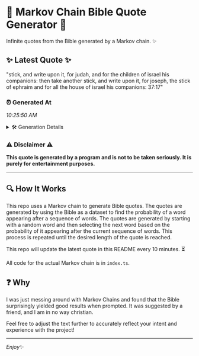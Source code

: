 # 📖 Markov Chain Bible Quote Generator 📖

Infinite quotes from the Bible generated by a Markov chain. ✨

## ✨ Latest Quote ✨
"stick, and write upon it, for judah, and for the children of israel his companions: then take another stick, and write upon it, for joseph, the stick of ephraim and for all the house of israel his companions: 37:17"

### ⏰ Generated At
*10:25:50 AM*

<details>
    <summary>🛠️ Generation Details</summary>
    <p>
        <strong>🌱 Seed:</strong> stick,<br>
        <strong>🔄 Iterations:</strong> 38<br>
        <strong>📜 Context History:</strong><br>[ stick, ]: and<br>[ stick,, and ]: write<br>[ stick,, and, write ]: upon<br>[ stick,, and, write, upon ]: it,<br>[ stick,, and, write, upon, it, ]: for<br>[ stick,, and, write, upon, it,, for ]: judah,<br>[ and, write, upon, it,, for, judah, ]: and<br>[ write, upon, it,, for, judah,, and ]: for<br>[ upon, it,, for, judah,, and, for ]: the<br>[ it,, for, judah,, and, for, the ]: children<br>[ for, judah,, and, for, the, children ]: of<br>[ judah,, and, for, the, children, of ]: israel<br>[ and, for, the, children, of, israel ]: his<br>[ for, the, children, of, israel, his ]: companions:<br>[ the, children, of, israel, his, companions: ]: then<br>[ children, of, israel, his, companions:, then ]: take<br>[ of, israel, his, companions:, then, take ]: another<br>[ israel, his, companions:, then, take, another ]: stick,<br>[ his, companions:, then, take, another, stick, ]: and<br>[ companions:, then, take, another, stick,, and ]: write<br>[ then, take, another, stick,, and, write ]: upon<br>[ take, another, stick,, and, write, upon ]: it,<br>[ another, stick,, and, write, upon, it, ]: for<br>[ stick,, and, write, upon, it,, for ]: joseph,<br>[ and, write, upon, it,, for, joseph, ]: the<br>[ write, upon, it,, for, joseph,, the ]: stick<br>[ upon, it,, for, joseph,, the, stick ]: of<br>[ it,, for, joseph,, the, stick, of ]: ephraim<br>[ for, joseph,, the, stick, of, ephraim ]: and<br>[ joseph,, the, stick, of, ephraim, and ]: for<br>[ the, stick, of, ephraim, and, for ]: all<br>[ stick, of, ephraim, and, for, all ]: the<br>[ of, ephraim, and, for, all, the ]: house<br>[ ephraim, and, for, all, the, house ]: of<br>[ and, for, all, the, house, of ]: israel<br>[ for, all, the, house, of, israel ]: his<br>[ all, the, house, of, israel, his ]: companions:<br>[ the, house, of, israel, his, companions: ]: 37:17<br>
    </p>
</details>

### ⚠️ Disclaimer ⚠️
**This quote is generated by a program and is not to be taken seriously. It is purely for entertainment purposes.**

---

## 🔍 How It Works

This repo uses a Markov chain to generate Bible quotes. The quotes are generated by using the Bible as a dataset to find the probability of a word appearing after a sequence of words. The quotes are generated by starting with a random word and then selecting the next word based on the probability of it appearing after the current sequence of words. This process is repeated until the desired length of the quote is reached.

This repo will update the latest quote in this README every 10 minutes. ⏳

All code for the actual Markov chain is in `index.ts`.

## ❓ Why

I was just messing around with Markov Chains and found that the Bible surprisingly yielded good results when prompted. 
It was suggested by a friend, and I am in no way christian.

Feel free to adjust the text further to accurately reflect your intent and experience with the project!

---

*Enjoy*✨
